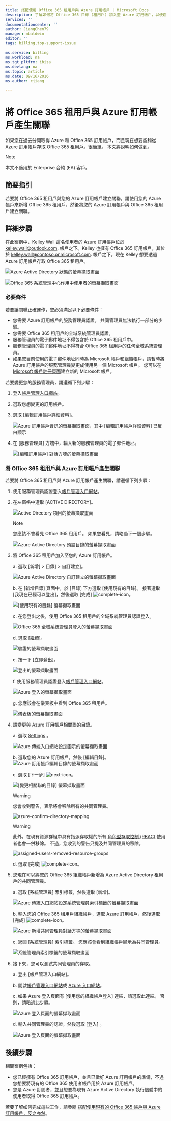 ```yaml
---
title: 搭配使用 Office 365 租用戶與 Azure 訂用帳戶 | Microsoft Docs
description: 了解如何將 Office 365 目錄 (租用戶) 加入至 Azure 訂用帳戶，以便建立關聯。
services: ''
documentationcenter: ''
author: JiangChen79
manager: mbaldwin
editor: ''
tags: billing,top-support-issue

ms.service: billing
ms.workload: na
ms.tgt_pltfrm: ibiza
ms.devlang: na
ms.topic: article
ms.date: 09/16/2016
ms.author: cjiang

---
```

# <a name="associate-an-office-365-tenant-with-an-azure-subscription"></a>將 Office 365 租用戶與 Azure 訂用帳戶產生關聯
如果您在過去分開取得 Azure 和 Office 365 訂用帳戶，而且現在想要能夠從 Azure 訂用帳戶存取 Office 365 租用戶。很簡單。 本文將說明如何做到。

> [!NOTE]
> 本文不適用於 Enterprise 合約 (EA) 客戶。
> 
> 

## <a name="quick-guidance"></a>簡要指引
若要將 Office 365 租用戶與您的 Azure 訂用帳戶建立關聯，請使用您的 Azure 帳戶來新增 Office 365 租用戶，然後將您的 Azure 訂用帳戶與 Office 365 租用戶建立關聯。

## <a name="detailed-steps"></a>詳細步驟
在此案例中，Kelley Wall 這名使用者的 Azure 訂用帳戶位於 kelley.wall@outlook.com. 帳戶之下。Kelley 也擁有 Office 365 訂用帳戶，其位於 kelley.wall@contoso.onmicrosoft.com. 帳戶之下。現在 Kelley 想要透過 Azure 訂用帳戶存取 Office 365 租用戶。

![Azure Active Directory 狀態的螢幕擷取畫面](./media/billing-add-office-365-tenant-to-azure-subscription/s31_msa-aad-status.png)

![Office 365 系統管理中心作用中使用者的螢幕擷取畫面](./media/billing-add-office-365-tenant-to-azure-subscription/s32_office-365-user.png)

### <a name="prerequisites"></a>必要條件
若要讓關聯正確運作，您必須滿足以下必要條件︰

* 您需要 Azure 訂用帳戶的服務管理員認證。 共同管理員無法執行一部分的步驟。
* 您需要 Office 365 租用戶的全域系統管理員認證。
* 服務管理員的電子郵件地址不得包含於 Office 365 租用戶中。
* 服務管理員的電子郵件地址不得符合 Office 365 租用戶的任何全域系統管理員。
* 如果您目前使用的電子郵件地址同時為 Microsoft 帳戶和組織帳戶，請暫時將 Azure 訂用帳戶的服務管理員變更成使用另一個 Microsoft 帳戶。 您可以在 [Microsoft 帳戶註冊頁面](https://signup.live.com/)建立新的 Microsoft 帳戶。

若要變更您的服務管理員，請遵循下列步驟：

1. 登入[帳戶管理入口網站](https://account.windowsazure.com/subscriptions)。
2. 選取您想變更的訂用帳戶。
3. 選取 [編輯訂用帳戶詳細資料]。
   
    ![Azure 訂用帳戶資訊的螢幕擷取畫面，其中 [編輯訂用帳戶詳細資料] 已反白顯示](./media/billing-add-office-365-tenant-to-azure-subscription/s33_azure-edit-subscription-details.png)
4. 在 [服務管理員]  方塊中，輸入新的服務管理員的電子郵件地址。
   
    ![[編輯訂用帳戶] 對話方塊的螢幕擷取畫面](./media/billing-add-office-365-tenant-to-azure-subscription/s34_change-subscription-service-admin.png)

### <a name="associate-the-office-365-tenant-with-the-azure-subscription"></a>將 Office 365 租用戶與 Azure 訂用帳戶產生關聯
若要將 Office 365 租用戶與 Azure 訂用帳戶產生關聯，請遵循下列步驟︰

1. 使用服務管理員認證登入[帳戶管理入口網站](https://account.windowsazure.com/subscriptions)。
2. 在左窗格中選取 [ACTIVE DIRECTORY]。
   
   ![Active Directory 項目的螢幕擷取畫面](./media/billing-add-office-365-tenant-to-azure-subscription/s35-classic-portal-active-directory-entry.png)
   
   > [!NOTE]
   > 您應該不會看見 Office 365 租用戶。 如果您看見，請略過下一個步驟。
   > 
   > 
   
   ![Azure Active Directory 預設目錄的螢幕擷取畫面](./media/billing-add-office-365-tenant-to-azure-subscription/s36-aad-tenant-default.png)
3. 將 Office 365 租用戶加入至您的 Azure 訂用帳戶。
   
    a. 選取 [新增] > 目錄] > 自訂建立]。
   
    ![Azure Active Directory 自訂建立的螢幕擷取畫面](./media/billing-add-office-365-tenant-to-azure-subscription/s37-aad-custom-create.png)
   
    b. 在 [新增目錄] 頁面中，於 [目錄] 下方選取 [使用現有的目錄]。 接著選取 [我現在已經可以登出]，然後選取 [完成] ![complete-icon](./media/billing-add-office-365-tenant-to-azure-subscription/s38_complete-icon.png)。
   
    ![[使用現有的目錄] 螢幕擷取畫面](./media/billing-add-office-365-tenant-to-azure-subscription/s39_add-directory-use-existing.png)
   
    c. 在您登出之後，使用 Office 365 租用戶的全域系統管理員認證登入。
   
    ![Office 365 全域系統管理員登入的螢幕擷取畫面](./media/billing-add-office-365-tenant-to-azure-subscription/s310_sign-in-global-admin-office-365.png)
   
    d. 選取 [繼續]。
   
    ![驗證的螢幕擷取畫面](./media/billing-add-office-365-tenant-to-azure-subscription/s311_use-contoso-directory-azure-verify.png)
   
    e. 按一下 [立即登出]。
   
    ![登出的螢幕擷取畫面](./media/billing-add-office-365-tenant-to-azure-subscription/s312_use-contoso-directory-azure-confirm-and-sign-out.png)
   
    f. 使用服務管理員認證登入[帳戶管理入口網站](https://account.windowsazure.com/subscriptions)。
   
    ![Azure 登入的螢幕擷取畫面](./media/billing-add-office-365-tenant-to-azure-subscription/s313_azure-sign-in-service-admin.png)
   
    g. 您應該會在儀表板中看到 Office 365 租用戶。
   
    ![儀表板的螢幕擷取畫面](./media/billing-add-office-365-tenant-to-azure-subscription/s314_office-365-tenant-appear-in-azure.png)
4. 請變更與 Azure 訂用帳戶相關聯的目錄。
   
    a. 選取 [Settings](設定.md) 。
   
    ![Azure 傳統入口網站設定圖示的螢幕擷取畫面](./media/billing-add-office-365-tenant-to-azure-subscription/s315_azure-classic-portal-settings-icon.png)
   
    b. 選取您的 Azure 訂用帳戶，然後 [編輯目錄]。
    ![Azure 訂用帳戶編輯目錄的螢幕擷取畫面](./media/billing-add-office-365-tenant-to-azure-subscription/s316_azure-subscription-edit-directory.png)
   
    c. 選取 [下一步] ![next-icon](./media/billing-add-office-365-tenant-to-azure-subscription/s317_next-icon.png)。
   
    ![[變更相關聯的目錄] 螢幕擷取畫面](./media/billing-add-office-365-tenant-to-azure-subscription/s318_azure-change-associated-directory.png)
   
   > [!WARNING]
   > 您會收到警告，表示將會移除所有的共同管理員。
   > 
   > 
   
    ![azure-confirm-directory-mapping](./media/billing-add-office-365-tenant-to-azure-subscription/s322_azure-confirm-directory-mapping.png)
   
   > [!WARNING]
   > 此外，在現有資源群組中具有指派存取權的所有 [角色型存取控制 (RBAC)](active-directory/role-based-access-control-configure.md) 使用者也會一併移除。 不過，您收到的警告只提及共同管理員的移除。
   > 
   > 
   
    ![assigned-users-removed-resource-groups](./media/billing-add-office-365-tenant-to-azure-subscription/s325_assigned-users-removed-resource-groups.png)
   
    d. 選取 [完成] ![complete-icon](./media/billing-add-office-365-tenant-to-azure-subscription/s38_complete-icon.png)。
5. 您現在可以將您的 Office 365 組織帳戶新增為 Azure Active Directory 租用戶的共同管理員。
   
    a. 選取 [系統管理員] 索引標籤，然後選取 [新增]。
   
    ![Azure 傳統入口網站設定系統管理員索引標籤的螢幕擷取畫面](./media/billing-add-office-365-tenant-to-azure-subscription/s319_azure-classic-portal-settings-administrators.png)
   
    b. 輸入您的 Office 365 租用戶組織帳戶，選取 Azure 訂用帳戶，然後選取 [完成] ![complete-icon](./media/billing-add-office-365-tenant-to-azure-subscription/s38_complete-icon.png)。
   
    ![Azure 新增共同管理員對話方塊的螢幕擷取畫面](./media/billing-add-office-365-tenant-to-azure-subscription/s320_azure-add-co-administrator.png)
   
    c. 返回 [系統管理員] 索引標籤。 您應該會看到組織帳戶顯示為共同管理員。
   
    ![系統管理員索引標籤的螢幕擷取畫面](./media/billing-add-office-365-tenant-to-azure-subscription/s321_azure-co-administrator-added.png)
6. 接下來，您可以測試共同管理員的存取。
   
    a. 登出 [帳戶管理入口網站]。
   
    b. 開啟[帳戶管理入口網站](https://account.windowsazure.com/subscriptions)或 [Azure 入口網站](https://portal.azure.com/)。
   
    c. 如果 Azure 登入頁面有 [使用您的組織帳戶登入] 連結，請選取此連結。 否則，請略過此步驟。
   
    ![Azure 登入頁面的螢幕擷取畫面](./media/billing-add-office-365-tenant-to-azure-subscription/3-sign-in-to-azure.png)
   
    d. 輸入共同管理員的認證，然後選取 [登入] 。
   
    ![Azure 登入頁面的螢幕擷取畫面](./media/billing-add-office-365-tenant-to-azure-subscription/s324_azure-sign-in-with-co-admin.png)

## <a name="next-steps"></a>後續步驟
相關案例包括：

* 您已經擁有 Office 365 訂用帳戶，並且已做好 Azure 訂用帳戶的準備，不過您想要將現有的 Office 365 使用者帳戶用於 Azure 訂用帳戶。
* 您是 Azure 訂閱者，並且想要為現有 Azure Active Directory 執行個體中的使用者取得 Office 365 訂用帳戶。

若要了解如何完成這些工作，請參閱 [搭配使用現有的 Office 365 帳戶與 Azure 訂用帳戶，反之亦然](billing-use-existing-office-365-account-azure-subscription.md)。

<!--HONumber=Oct16_HO2-->


